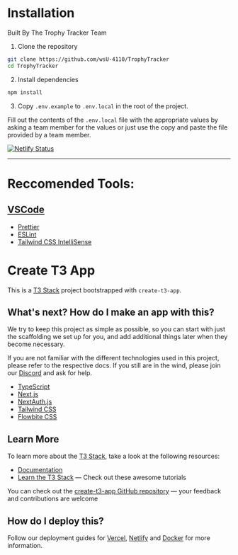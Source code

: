 # Installation

Built By The Trophy Tracker Team

1. Clone the repository

```bash
git clone https://github.com/wsU-4110/TrophyTracker
cd TrophyTracker
```

2. Install dependencies

```bash
npm install
```

3. Copy `.env.example` to `.env.local` in the root of the project.

Fill out the contents of the `.env.local` file with the appropriate values by asking a team member for the values or just use the copy and paste the file provided by a team member.

[![Netlify Status](https://api.netlify.com/api/v1/badges/dfd55312-f061-440b-b78b-d9d712454fc9/deploy-status)](https://app.netlify.com/sites/trophytracker/deploys)

---

# Reccomended Tools:

## [VSCode](https://code.visualstudio.com/)

- [Prettier](https://marketplace.visualstudio.com/items?itemName=esbenp.prettier-vscode)
- [ESLint](https://marketplace.visualstudio.com/items?itemName=dbaeumer.vscode-eslint)
- [Tailwind CSS IntelliSense](https://marketplace.visualstudio.com/items?itemName=bradlc.vscode-tailwindcss)

# Create T3 App

This is a [T3 Stack](https://create.t3.gg/) project bootstrapped with `create-t3-app`.

## What's next? How do I make an app with this?

We try to keep this project as simple as possible, so you can start with just the scaffolding we set up for you, and add additional things later when they become necessary.

If you are not familiar with the different technologies used in this project, please refer to the respective docs. If you still are in the wind, please join our [Discord](https://t3.gg/discord) and ask for help.

- [TypeScript](https://www.typescriptlang.org)
- [Next.js](https://nextjs.org)
- [NextAuth.js](https://next-auth.js.org)
- [Tailwind CSS](https://tailwindcss.com)
- [Flowbite CSS](https://www.flowbite-react.com/)

## Learn More

To learn more about the [T3 Stack](https://create.t3.gg/), take a look at the following resources:

- [Documentation](https://create.t3.gg/)
- [Learn the T3 Stack](https://create.t3.gg/en/faq#what-learning-resources-are-currently-available) — Check out these awesome tutorials

You can check out the [create-t3-app GitHub repository](https://github.com/t3-oss/create-t3-app) — your feedback and contributions are welcome

## How do I deploy this?

Follow our deployment guides for [Vercel](https://create.t3.gg/en/deployment/vercel), [Netlify](https://create.t3.gg/en/deployment/netlify) and [Docker](https://create.t3.gg/en/deployment/docker) for more information.
